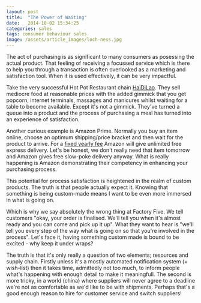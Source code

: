 ```yaml
---
layout: post
title:  "The Power of Waiting"
date:   2014-10-02 15:34:25
categories: sales
tags: consumer behaviour sales
image: /assets/article_images/loch-ness.jpg
---
```

The act of purchasing is as significant to many consumers as posessing the actual product. That feeling of receiving a focussed service which is there to help you through a transaction is often overlooked as a marketing and satisfaction tool. When it is used effectively, it can be very impactful.

Take the very successful Hot Pot Restaurant chain <a href="http://www.haidilao.com/index.html">HaiDiLao</a>. They sell mediocre food at reasonable prices with the added gimmick that you get popcorn, internet terminals, massages and manicures whilst waiting for a table to become available. Except it's not a gimmick. They've turned a queue into a product and the process of purchasing a meal has turned into an experience of satisfaction.

Another curious example is Amazon Prime. Normally you buy an item online, choose an optimum shipping/price bracket and then wait for the product to arrive. For a <a href="http://www.amazon.co.uk/gp/prime?ie=UTF8&*Version*=1&*entries*=0">fixed yearly fee</a> Amazon will give unlimited free express delivery. Let's be honest, we don't really need that item tomorrow and Amazon gives free slow-poke delivery anyway. What is really happening is Amazon demonstrating their competency in enhancing your purchasing process.

This potential for process satisfaction is heightened in the realm of custom products. The truth is that people actually expect it. Knowing that something is being custom-made means I want to be even more immersed in what is going on.

Which is why we say absolutely the wrong thing at Factory Five. We tell customers "okay, your order is finalised. We'll tell you when it's almost ready and you can come and pick up it up". What they want to hear is "we'll tell you every step of the way what is going on so that you're involved in the process". Let's face it, having something custom made is bound to be excited - why keep it under wraps?

The truth is that it's only really a question of two elements; resources and supply chain. Firstly unless it's a mostly automated notification system (+ wish-list) then it takes time, admittedly not too much, to inform people what's happening with enough detail to make it meaningfull. The second is more tricky, in a world (china) where suppliers will never agree to a deadline we're not as comfortable as we'd like to be with shipments. Perhaps that's a good enough reason to hire for customer service and switch suppliers!

